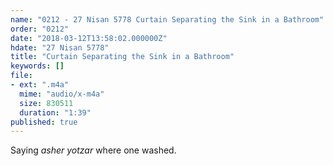 ```yaml
---
name: "0212 - 27 Nisan 5778 Curtain Separating the Sink in a Bathroom"
order: "0212"
date: "2018-03-12T13:58:02.000000Z"
hdate: "27 Nisan 5778"
title: "Curtain Separating the Sink in a Bathroom"
keywords: []
file:
- ext: ".m4a"
  mime: "audio/x-m4a"
  size: 830511
  duration: "1:39"
published: true
---
```

Saying _asher yotzar_ where one washed.

